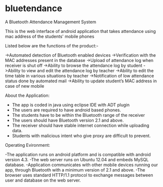 bluetendance
============

A Bluetooth Attendance Management System


This is the web interface of android application that takes attendance using mac address of the students' mobile phones

Listed below are the functions of the product:-

->Automated detection of Bluetooth enabled devices
->Verification with the MAC addresses present in the database
->Upload of attendance log when receiver is shut off
->Ability to browse the attendance log by student
->Ability to view and edit the attendance log by teacher
->Ability to edit the time table in various situations by teacher
->Notification of low attendance status done by automated mail
->Ability to update student’s MAC address in case of new mobile

About the Application:

- The app is coded in java using eclipse IDE with ADT plugin
- The users are required to have android based phones.
- The students have to be within the Bluetooth range of the receiver
- The users should have Bluetooth version 2.1 and above.
- The receiver should have stable internet connection while uploading data.
- Students with malicious intent who give proxy are difficult to prevent.

Operating Evironment:

-The application runs on android platform and is compatible with android version 4.3.
-The web server runs on Ubuntu 12.04 and embeds MySQL database.
-Application communicates with other mobile devices running our app, through Bluetooth with a minimum version of 2.1 and above.
-The browser uses standard HTTP/1.1 protocol to exchange messages between user and database on the web server.
